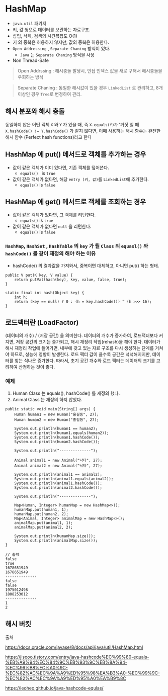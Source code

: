 
# HashMap

- `java.util` 패키지
- 키, 값 쌍으로 데이터를 보관하는 자료구조.
- 삽입, 삭제, 검색의 시간복잡도 O(1)
- 키 의 중복은 허용하지 않지만, 값의 중복은 허용한다.
- `Open Addressing` , `Separate Chaning` 방식이 있다.
  - `Java` 는 `Separate Chaning` 방식을 사용
- Non Thread-Safe

> Open Addrssing : 해시충돌 발생시, 인접 인덱스 값을 새로 구해서 해시충돌을 우회하는 방식

> Separate Chaning : 동일한 해시값이 있을 경우 `LinkedList` 로 관리하고, 8개 이상인 경우 `Tree`로 변경하여 관리.

## 해시 분포와 해시 충돌

동일하지 않은 어떤 객체 `X` 와 `Y` 가 있을 때, 즉 `X.equals(Y)가` '거짓'일 때 `X.hashCode() != Y.hashCode()` 가 같지 않다면, 이때 사용하는 해시 함수는 완전한 해시 함수 (Perfect hash functions)라고 한다

## HashMap 에 put() 메서드로 객체를 추가하는 경우
- 값이 같은 객체가 이미 있다면, 기존 객체를 덮어쓴다.
  - `equals() ` is `true`
- 값이 같은 객체가 없다면, 해당 `entry (키, 값)`를 `LinkedList`에 추가한다.
  - `equals()` is `false`

## HashMap 에 get() 메서드로 객체를 조회하는 경우
- 값이 같은 객체가 있다면, 그 객체를 리턴한다. 
  - `equals()` is `true`
- 값이 같은 객체가 없다면 `null` 을 리턴한다.
  - `equals()` is `false`
  
### `HashMap`, `HashSet` , `HashTable` 의 `key` 가 될 `Class` 의 `equasl()` 와 `hashCode()` 를 같이 재정의 해야 하는 이유
- hashCode() 의 결과값을 가져와서, 중복이면 대체하고, 아니면 put() 하는 형태.
```
public V put(K key, V value) {
    return putVal(hash(key), key, value, false, true);
}

static final int hash(Object key) {
    int h;
    return (key == null) ? 0 : (h = key.hashCode()) ^ (h >>> 16);
}
```

## 로드팩터란 (LoadFactor)
(데이터의 개수) / (저장 공간) 을 의미한다. 데이터의 개수가 증가하여, 로드팩터보다 커지면, 저장 공간의 크기는 증가되고, 해시 재정리 작업(rehash)을 해야 한다.
데이터가 해시 재정리 작업에 들어가면, 내부에 갖고 있는 자료 구조를 다시 생성하는 단계를 거쳐야 하므로, 성능에 영향이 발생한다.
로드 팩터 값이 클수록 공간은 넉넉해지지만, 데이터를 찾는 식나은 증가한다. 따라서, 초기 공간 개수와 로드 팩터는 데이터의 크기를 고려하여 산정하는 것이 좋다.

### 예제
1. Human Class 는 equals(), hashCode() 를 재정의 했다.
2. Animal Class 는 재정의 하지 않았다.
```
public static void main(String[] args) {
    Human human1 = new Human("홍길동", 27);
    Human human2 = new Human("홍길동", 27);

    System.out.println(human1 == human2);
    System.out.println(human1.equals(human2));
    System.out.println(human1.hashCode());
    System.out.println(human2.hashCode());

    System.out.println("--------------");

    Animal animal1 = new Animal("낙타", 27);
    Animal animal2 = new Animal("낙타", 27);

    System.out.println(animal1 == animal2);
    System.out.println(animal1.equals(animal2));
    System.out.println(animal1.hashCode());
    System.out.println(animal2.hashCode());

    System.out.println("--------------");

    Map<Human, Integer> humanMap = new HashMap<>();
    humanMap.put(human1, 1);
    humanMap.put(human2, 2);
    Map<Animal, Integer> animalMap = new HashMap<>();
    animalMap.put(animal1, 1);
    animalMap.put(animal2, 2);

    System.out.println(humanMap.size());
    System.out.println(animalMap.size());
}

// 출력
false
true
1678651949
1678651949
--------------
false
false
1975012498
1808253012
--------------
1
2
```

## 해시 버킷

출처

https://docs.oracle.com/javase/8/docs/api/java/util/HashMap.html

https://jisooo.tistory.com/entry/java-hashcode%EC%99%80-equals-%EB%A9%94%EC%84%9C%EB%93%9C%EB%8A%94-%EC%96%B8%EC%A0%9C-%EC%82%AC%EC%9A%A9%ED%95%98%EA%B3%A0-%EC%99%9C-%EC%82%AC%EC%9A%A9%ED%95%A0%EA%B9%8C

https://leoheo.github.io/java-hashcode-equlas/